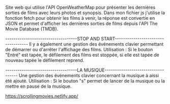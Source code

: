 Site web qui utilise l'API OpenWeatherMap pour présenter les dernières sorties de films avec leurs photos et synopsis. 
Dans mon fichier js j'utilise la fonction fetch pour obtenir les films à venir, la réponse est convertie en JSON et permet d'afficher les dernières sorties de films depuis l'API The Movie Database (TMDB).

-----------------------------------STOP AND START-----------------------------------
Il y a également une gestion des événements clavier permettant de démarrer ou d'arrêter l'affichage des films.
Utilisation : Si le bouton "Entré" est tapée, le défilement des films est stoppée, si elle est tapée de nouveau tapée le défilement reprend.

-----------------------------------LA MUSIQUE-----------------------------------
Une gestion des événements clavier concernant la musique à aissi été ajouté.
Utilisation : Si le bouton "s" permet de lancer de la musique ou la mettre en pause de la musique.



https://scrollingmovies.netlify.app/
